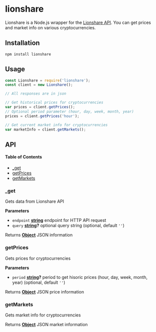 # lionshare

Lionshare is a Node.js wrapper for the [Lionshare API](https://github.com/lionsharecapital/lionshare-api). You can
get prices and market info on various cryptocurrencies.

## Installation

```
npm install lionshare
```

## Usage

```javascript
const Lionshare = require('lionshare');
const client = new Lionshare();

// All responses are in json

// Get historical prices for cryptocurrencies
var prices = client.getPrices();
// Optional period parameter (hour, day, week, month, year)
prices = client.getPrices('hour');

// Get current market info for cryptocurrencies
var marketInfo = client.getMarkets();
```

## API

<!-- Generated by documentation.js. Update this documentation by updating the source code. -->

#### Table of Contents

-   [\_get](#_get)
-   [getPrices](#getprices)
-   [getMarkets](#getmarkets)

### \_get

Gets data from Lionshare API

**Parameters**

-   `endpoint` **[string](https://developer.mozilla.org/docs/Web/JavaScript/Reference/Global_Objects/String)** endpoint for HTTP API request
-   `query` **[string](https://developer.mozilla.org/docs/Web/JavaScript/Reference/Global_Objects/String)?** optional query string (optional, default `''`)

Returns **[Object](https://developer.mozilla.org/docs/Web/JavaScript/Reference/Global_Objects/Object)** JSON information

### getPrices

Gets prices for cryptocurrencies

**Parameters**

-   `period` **[string](https://developer.mozilla.org/docs/Web/JavaScript/Reference/Global_Objects/String)?** period to get hisoric prices (hour, day, week, month, year) (optional, default `''`)

Returns **[Object](https://developer.mozilla.org/docs/Web/JavaScript/Reference/Global_Objects/Object)** JSON price information

### getMarkets

Gets market info for cryptocurrencies

Returns **[Object](https://developer.mozilla.org/docs/Web/JavaScript/Reference/Global_Objects/Object)** JSON market information
